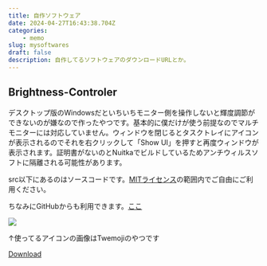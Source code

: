 ```yaml
---
title: 自作ソフトウェア
date: 2024-04-27T16:43:38.704Z
categories:
    - memo
slug: mysoftwares
draft: false
description: 自作してるソフトウェアのダウンロードURLとか。
---
```

## Brightness-Controler
デスクトップ版のWindowsだといちいちモニター側を操作しないと輝度調節ができないのが嫌なので作ったやつです。基本的に僕だけが使う前提なのでマルチモニターには対応していません。ウィンドウを閉じるとタスクトレイにアイコンが表示されるのでそれを右クリックして「Show UI」を押すと再度ウィンドウが表示されます。証明書がないのとNuitkaでビルドしているためアンチウィルスソフトに隔離される可能性があります。

src以下にあるのはソースコードです。[MITライセンス](https://choosealicense.com/licenses/mit/)の範囲内でご自由にご利用ください。

ちなみにGitHubからも利用できます。[ここ](https://github.com/sonyakun/Brightness-Controler)

![](https://cdn.jsdelivr.net/gh/jdecked/twemoji@latest/assets/72x72/1f5a5.png)

↑使ってるアイコンの画像はTwemojiのやつです

[Download](https://drive.google.com/file/d/147a4-G6v_Z6BFLNtSK3HG8ARXzK3Bzyf/view?usp=sharing)